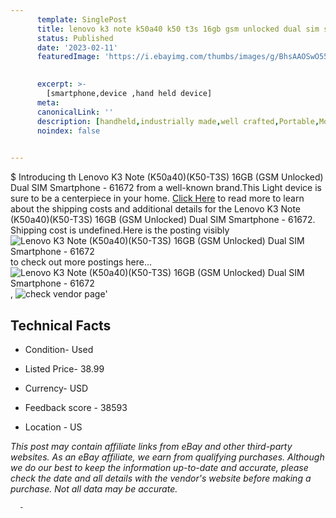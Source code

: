 ```yaml
---
      template: SinglePost
      title: lenovo k3 note k50a40 k50 t3s 16gb gsm unlocked dual sim smartphone 61672
      status: Published
      date: '2023-02-11'
      featuredImage: 'https://i.ebayimg.com/thumbs/images/g/BhsAAOSwO55jtvYg/s-l225.jpg'
       

      excerpt: >-
        [smartphone,device ,hand held device]
      meta:
      canonicalLink: ''
      description: [handheld,industrially made,well crafted,Portable,Mobile,Compact,Convenient,Lightweight,Maneuverable,Man-portable,Miniature,Carriable,Hand-held,Light,Holdable,Transportable,Mobile device,Pocket-sized,On-the-go,Wireless,Cordless,Compact size,Convenient size, smartphone,device ,hand held device]
      noindex: false
      

---
```

$
      Introducing th Lenovo K3 Note (K50a40)(K50-T3S) 16GB (GSM Unlocked) Dual SIM Smartphone - 61672 from a well-known brand.This Light device  is sure to be a centerpiece in your home. [Click Here](https://www.ebay.com/itm/144933963679?hash=item21bebcc79f%3Ag%3ABhsAAOSwO55jtvYg&mkevt=1&mkcid=1&mkrid=711-53200-19255-0&campid=%253CePNCampaignId%253E&customid=%253CreferenceId%253E&toolid=10049) to read more to learn about the shipping costs and additional details for the Lenovo K3 Note (K50a40)(K50-T3S) 16GB (GSM Unlocked) Dual SIM Smartphone - 61672. Shipping cost is undefined.Here is the posting visibly ![Lenovo K3 Note (K50a40)(K50-T3S) 16GB (GSM Unlocked) Dual SIM Smartphone - 61672](https://i.ebayimg.com/thumbs/images/g/BhsAAOSwO55jtvYg/s-l225.jpg) to check out more postings here... ![Lenovo K3 Note (K50a40)(K50-T3S) 16GB (GSM Unlocked) Dual SIM Smartphone - 61672](https://i.ebayimg.com/images/g/BhsAAOSwO55jtvYg/s-l1600.jpg), ![check vendor page](https://origin-galleryplus.ebayimg.com/ws/web/144933963679_2_0_1/225x225.jpg,https://origin-galleryplus.ebayimg.com/ws/web/144933963679_3_0_1/225x225.jpg,https://origin-galleryplus.ebayimg.com/ws/web/144933963679_4_0_1/225x225.jpg,https://origin-galleryplus.ebayimg.com/ws/web/144933963679_5_0_1/225x225.jpg,https://origin-galleryplus.ebayimg.com/ws/web/144933963679_6_0_1/225x225.jpg,https://origin-galleryplus.ebayimg.com/ws/web/144933963679_7_0_1/225x225.jpg,https://origin-galleryplus.ebayimg.com/ws/web/144933963679_8_0_1/225x225.jpg,https://origin-galleryplus.ebayimg.com/ws/web/144933963679_9_0_1/225x225.jpg)'

      

 ## Technical Facts 



     
      

 - Condition- Used 


      

 - Listed Price- 38.99 


      

 - Currency- USD 


      

 - Feedback score - 38593 


      

 - Location - US 


      
      

 *_This post may contain affiliate links from eBay and other third-party websites. As an eBay affiliate, we earn from qualifying purchases. Although we do our best to keep the information up-to-date and accurate, please check the date and all details with the vendor's website before making a purchase. Not all data may be accurate._*




      -
